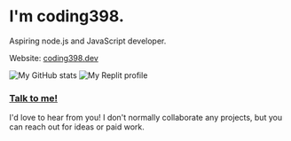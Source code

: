 # I'm coding398.
Aspiring node.js and JavaScript developer.

Website: [coding398.dev](https://coding398.dev/)

![My GitHub stats](https://github-readme-stats.vercel.app/api?username=codingmaster398&count_private=true&show_icons=true&theme=tokyonight)
![My Replit profile](https://rme.coding398.dev/codingMASTER398)

### [Talk to me!](https://coding398.dev/contact.html)
I'd love to hear from you!
I don't normally collaborate any projects, but you can reach out for ideas or paid work.
